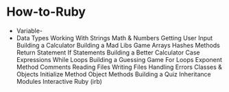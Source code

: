 # How-to-Ruby

<!-- Basic Practice for Ruby -->
- Variable-
- Data Types
Working With Strings
Math & Numbers
Getting User Input
Building a Calculator
Building a Mad Libs Game
Arrays
Hashes
Methods
Return Statement
If Statements
Building a Better Calculator
Case Expressions
While Loops
Building a Guessing Game
For Loops
Exponent Method
Comments
Reading Files
Writing Files
Handling Errors
Classes & Objects
Initialize Method
Object Methods
Building a Quiz
Inheritance
Modules
Interactive Ruby (irb)
